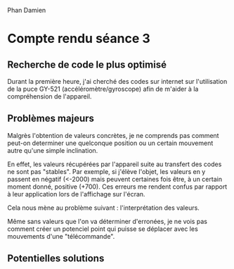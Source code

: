 Phan Damien

# Compte rendu séance 3

## Recherche de code le plus optimisé

Durant la première heure, j'ai cherché des codes sur internet sur l'utilisation de la puce GY-521 (accéléromètre/gyroscope) afin de m'aider à la compréhension de l'appareil.

## Problèmes majeurs

Malgrès l'obtention de valeurs concrètes, je ne comprends pas comment peut-on determiner une quelconque position ou un certain mouvement autre qu'une simple inclination.

En effet, les valeurs récupérées par l'appareil suite au transfert des codes ne sont pas "stables".
Par exemple, si j'élève l'objet, les valeurs en y passent en négatif (<-2000) mais peuvent certaines fois être, à un certain moment donné, positive (+700).
Ces erreurs me rendent confus par rapport à leur application lors de l'affichage sur l'écran.

Cela nous mène au problème suivant : l'interprétation des valeurs.

Même sans valeurs que l'on va déterminer d'erronées, je ne vois pas comment créer un potenciel point qui puisse se déplacer avec les mouvements d'une "télécommande".

## Potentielles solutions
